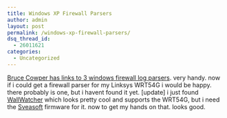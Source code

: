 ```yaml
---
title: Windows XP Firewall Parsers
author: admin
layout: post
permalink: /windows-xp-firewall-parsers/
dsq_thread_id:
  - 26011621
categories:
  - Uncategorized
---
```

[Bruce Cowper has links to 3 windows firewall log parsers][1]. very handy. now if i could get a firewall parser for my Linksys WRT54G i would be happy. there probably is one, but i havent found it yet. [update] i just found [WallWatcher][2] which looks pretty cool and supports the WRT54G, but i need the [Sveasoft][3] firmware for it. now to get my hands on that. looks good.

 [1]: http://weblogs.asp.net/BruceCowper/archive/2004/11/29/271895.aspx
 [2]: http://www.sonic.net/wallwatcher/
 [3]: http://www.sveasoft.com/